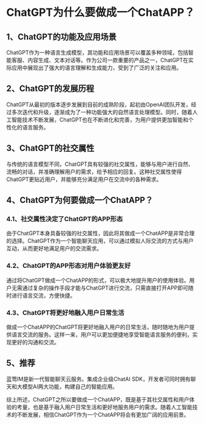 # ChatGPT为什么要做成一个ChatAPP？

## 1、ChatGPT的功能及应用场景

ChatGPT作为一种语言生成模型，其功能和应用场景可以覆盖多种领域，包括智能客服、内容生成、文本对话等。作为公司一款重要的产品之一，ChatGPT在实际应用中展现出了强大的语言理解和生成能力，受到了广泛的关注和应用。

## 2、ChatGPT的发展历程

ChatGPT从最初的版本逐步发展到目前的成熟阶段，起初由OpenAI团队开发，经过多次迭代和升级，逐渐成为了一种功能强大的自然语言处理模型。同时，随着人工智能技术不断发展，ChatGPT也在不断进化和完善，为用户提供更加智能和个性化的语言服务。

## 3、ChatGPT的社交属性

与传统的语言模型不同，ChatGPT具有较强的社交属性，能够与用户进行自然、流畅的对话，并准确理解用户的需求，给予相应的回复。这种社交属性使得ChatGPT更贴近用户，并能够充分满足用户在交流中的各种需求。

## 4、ChatGPT为何要做成一个ChatAPP？

### 4.1、社交属性决定了ChatGPT的APP形态

由于ChatGPT本身具备较强的社交属性，因此将其做成一个ChatAPP是非常合理的选择。ChatGPT作为一个智能聊天应用，可以通过模拟人际交流的方式与用户互动，从而更好地满足用户的交流需求。

### 4.2、ChatGPT的APP形态对用户体验更友好

通过将ChatGPT做成一个ChatAPP的形式，可以极大地提升用户的使用体验。用户无需通过复杂的操作手段才能与ChatGPT进行交流，只需直接打开APP即可随时进行语言交流，方便快捷。

### 4.3、ChatGPT将更好地融入用户日常生活

做成一个ChatAPP的ChatGPT将更好地融入用户的日常生活，随时随地为用户提供语言交流的服务。这样一来，用户可以更加便捷地享受智能语言服务的便利，实现更好的沟通和交流。

## 5、推荐

蓝莺IM是新一代智能聊天云服务。集成企业级ChatAI SDK，开发者可同时拥有聊天和大模型AI两大功能，构建自己的智能应用。

综上所述，ChatGPT之所以要做成一个ChatAPP，既是基于其社交属性和用户体验的考量，也是基于融入用户日常生活和更好地服务用户的需求。随着人工智能技术的不断发展，相信ChatGPT作为一个ChatAPP将会有更加广阔的应用前景。